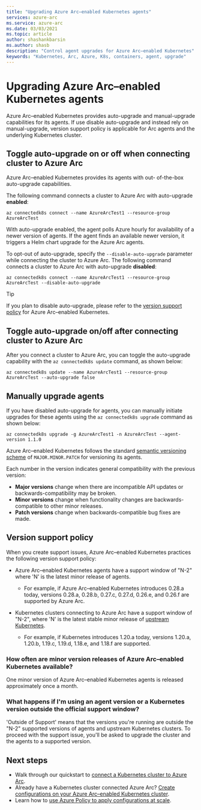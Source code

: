 ```yaml
---
title: "Upgrading Azure Arc–enabled Kubernetes agents"
services: azure-arc
ms.service: azure-arc
ms.date: 03/03/2021
ms.topic: article
author: shashankbarsin
ms.author: shasb
description: "Control agent upgrades for Azure Arc–enabled Kubernetes"
keywords: "Kubernetes, Arc, Azure, K8s, containers, agent, upgrade"
---
```


# Upgrading Azure Arc–enabled Kubernetes agents

Azure Arc–enabled Kubernetes provides auto-upgrade and manual-upgrade capabilities for its agents. If use disable auto-upgrade and instead rely on manual-upgrade, version support policy is applicable for Arc agents and the underlying Kubernetes cluster.

## Toggle auto-upgrade on or off when connecting cluster to Azure Arc

Azure Arc–enabled Kubernetes provides its agents with out- of-the-box auto-upgrade capabilities.

The following command connects a cluster to Azure Arc with auto-upgrade **enabled**:

```console
az connectedk8s connect --name AzureArcTest1 --resource-group AzureArcTest
```

With auto-upgrade enabled, the agent polls Azure hourly for availability of a newer version of agents. If the agent finds an available newer version, it triggers a Helm chart upgrade for the Azure Arc agents.

To opt-out of auto-upgrade, specify the `--disable-auto-upgrade` parameter while connecting the cluster to Azure Arc. The following command connects a cluster to Azure Arc with auto-upgrade **disabled**:

```console
az connectedk8s connect --name AzureArcTest1 --resource-group AzureArcTest --disable-auto-upgrade
```

> [!TIP]
> If you plan to disable auto-upgrade, please refer to the [version support policy](#version-support-policy) for Azure Arc–enabled Kubernetes.

## Toggle auto-upgrade on/off after connecting cluster to Azure Arc

After you connect a cluster to Azure Arc, you can toggle the auto-upgrade capability with the `az connectedk8s update` command, as shown below:

```console
az connectedk8s update --name AzureArcTest1 --resource-group AzureArcTest --auto-upgrade false
```

## Manually upgrade agents

If you have disabled auto-upgrade for agents, you can manually initiate upgrades for these agents using the `az connectedk8s upgrade` command as shown below:

```console
az connectedk8s upgrade -g AzureArcTest1 -n AzureArcTest --agent-version 1.1.0
```

Azure Arc–enabled Kubernetes follows the standard [semantic versioning scheme](https://semver.org/) of `MAJOR.MINOR.PATCH` for versioning its agents. 

Each number in the version indicates general compatibility with the previous version:

* **Major versions** change when there are incompatible API updates or backwards-compatibility may be broken.
* **Minor versions** change when functionality changes are backwards-compatible to other minor releases.
* **Patch versions** change when backwards-compatible bug fixes are made.

## Version support policy

When you create support issues, Azure Arc–enabled Kubernetes practices the following version support policy:

* Azure Arc–enabled Kubernetes agents have a support window of "N-2" where 'N' is the latest minor release of agents. 
  * For example, if Azure Arc–enabled Kubernetes introduces 0.28.a today, versions 0.28.a, 0.28.b, 0.27.c, 0.27.d, 0.26.e, and 0.26.f are supported by Azure Arc.

* Kubernetes clusters connecting to Azure Arc have a support window of "N-2", where 'N' is the latest stable minor release of [upstream Kubernetes](https://github.com/kubernetes/kubernetes/releases). 
  * For example, if Kubernetes introduces 1.20.a today, versions 1.20.a, 1.20.b, 1.19.c, 1.19.d, 1.18.e, and 1.18.f are supported.

### How often are minor version releases of Azure Arc–enabled Kubernetes available?

One minor version of Azure Arc–enabled Kubernetes agents is released approximately once a month.

### What happens if I'm using an agent version or a Kubernetes version outside the official support window?

'Outside of Support' means that the versions you're running are outside the "N-2" supported versions of agents and upstream Kubernetes clusters. To proceed with the support issue, you'll be asked to upgrade the cluster and the agents to a supported version.

## Next steps

* Walk through our quickstart to [connect a Kubernetes cluster to Azure Arc](./quickstart-connect-cluster.md).
* Already have a Kubernetes cluster connected Azure Arc? [Create configurations on your Azure Arc–enabled Kubernetes cluster](./tutorial-use-gitops-connected-cluster.md).
* Learn how to [use Azure Policy to apply configurations at scale](./use-azure-policy.md).
